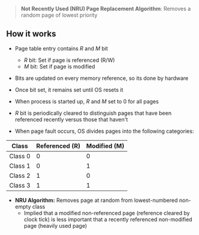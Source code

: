 > **Not Recently Used (NRU) Page Replacement Algorithm**: Removes a random page of lowest priority
## How it works
- Page table entry contains *R* and *M* bit
	- *R* bit: Set if page is referenced (R/W)
	- *M* bit: Set if page is modified
- Bits are updated on every memory reference, so its done by hardware
- Once bit set, it remains set until OS resets it

- When process is started up, *R* and *M* set to 0 for all pages
- *R* bit is periodically cleared to distinguish pages that have been referenced recently versus those that haven't 
- When page fault occurs, OS divides pages into the following categories:

| **Class** | **Referenced (R)** | **Modified (M)** |
| --------- | ------------------ | ---------------- |
| Class 0   | 0                  | 0                |
| Class 1   | 0                  | 1                |
| Class 2   | 1                  | 0                |
| Class 3   | 1                  | 1                |
- **NRU Algorithm:** Removes page at random from lowest-numbered non-empty class
	- Implied that a modified non-referenced page (reference cleared by clock tick) is less important that a recently referenced non-modified page (heavily used page)